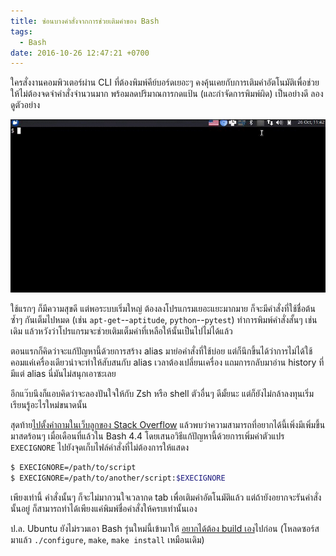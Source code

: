 ```yaml
---
title: ซ่อนบางคำสั่งจากการช่วยเติมคำของ Bash
tags:
  - Bash
date: 2016-10-26 12:47:21 +0700
---
```


ใครสั่งงานคอมพิวเตอร์ผ่าน CLI ที่ต้องพิมพ์คีย์บอร์ดเยอะๆ คงคุ้นเคยกับการเติมคำอัตโนมัติเพื่อช่วยให้ไม่ต้องจดจำคำสั่งจำนวนมาก พร้อมลดปริมาณการกดแป้น (และกำจัดการพิมพ์ผิด) เป็นอย่างดี ลองดูตัวอย่าง

![](/images/bash-completion.gif)

ใช้แรกๆ ก็มีความสุขดี แต่พอระบบเริ่มใหญ่ ต้องลงโปรแกรมเยอะแยะมากมาย ก็จะมีคำสั่งที่ใช้ชื่อต้นซ้ำๆ กันเต็มไปหมด (เช่น `apt-get`--`aptitude`, `python`--`pytest`) ทำการพิมพ์คำสั่งสั้นๆ เช่นเดิม แล้วหวังว่าโปรแกรมจะช่วยเติมเต็มคำที่เหลือให้นั้นเป็นไปไม่ได้แล้ว

ตอนแรกก็คิดว่าจะแก้ปัญหานี้ด้วยการสร้าง alias มาย่อคำสั่งที่ใช้บ่อย แต่ก็นึกขึ้นได้ว่าการไม่ได้ใช้คอมแค่เครื่องเดียวน่าจะทำให้สับสนกับ alias เวลาต้องเปลี่ยนเครื่อง แถมการกลับมาอ่าน history ที่มีแต่ alias นี่มันไม่สนุกเอาซะเลย

อีกแว๊บนึงก็แอบคิดว่าจะลองปันใจให้กับ Zsh หรือ shell ตัวอื่นๆ ดีมั้ยนะ แต่ก็ยังไม่กล้าลงทุนเริ่มเรียนรู้อะไรใหม่ขนาดนั้น

สุดท้าย[ไปตั้งคำถามในเว็บลูกของ Stack Overflow][stackexchange answer] แล้วพบว่าความสามารถที่อยากได้นี้เพิ่งมีเพิ่มขึ้นมาสดร้อนๆ เมื่อเดือนที่แล้วใน Bash 4.4 โดยเสนอวิธีแก้ปัญหานี้ด้วยการเพิ่มค่าตัวแปร `EXECIGNORE` ไปยังจุดเก็บไฟล์คำสั่งที่ไม่ต้องการให้แสดง

``` bash
$ EXECIGNORE=/path/to/script
$ EXECIGNORE=/path/to/another/script:$EXECIGNORE
```

เพียงเท่านี้ คำสั่งนั้นๆ ก็จะไม่มากวนใจเวลากด tab เพื่อเติมคำอัตโนมัติแล้ว แต่ถ้ายังอยากจะรันคำสั่งนั้นอยู่ ก็สามารถทำได้เพียงแค่พิมพ์ชื่อคำสั่งให้ครบเท่านั้นเอง

ป.ล. Ubuntu ยังไม่รวมเอา Bash รุ่นใหม่นี้เข้ามาให้ [อยากได้ต้อง build เอง][build bash]ไปก่อน (โหลดซอร์สมาแล้ว `./configure`, `make`, `make install` เหมือนเดิม)


[stackexchange answer]: //unix.stackexchange.com/questions/314631/hide-some-commands-from-bash-completion
[build bash]: //fossbytes.com/installing-gnu-bash-4-4-linux-distros/
